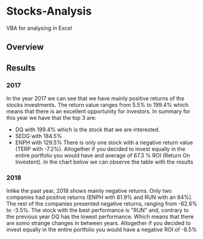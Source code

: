 # Stocks-Analysis
VBA for analysing in Excel
## Overview

## Results
### 2017
In the year 2017 we can see that we have mainly positive returns of the stocks investments. The return value ranges from 5.5% to 199.4% which means that there is an excellent opportunity for investors. In summary for this year we have that the top 3 are:
* DQ with 199.4% which is the stock that we are interested.
* SEDG with 184.5%
* ENPH with 129.5%
There is only one stock with a negative return value (TERP with -7.2%). Altogether if you decided to invest equally in the entire portfolio you would have and average of 67.3 % ROI (Return On Investent). In the chart below we can observe the table with the results


### 2018
Inlike the past year, 2018 shows mainly negative returns. Only two companies had positive returns (ENPH with 81.9% and RUN with an 84%). The rest of the companies presented negative returns, ranging from -62.6% to -3.5%. The stock with the best performance is "RUN" and, contrary to the previous year DQ has the lowest performance. Which means that there are somo strange changes in between years. Altogether if you decided to invest equally in the entire portfolio you would have a negative ROI of -8.5%


